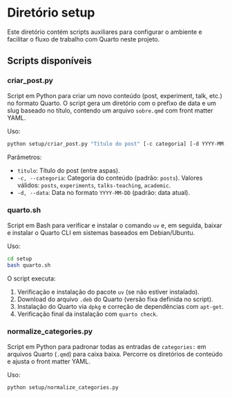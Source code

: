 # Diretório setup

Este diretório contém scripts auxiliares para configurar o ambiente e facilitar o fluxo de trabalho com Quarto neste projeto.

## Scripts disponíveis

### criar_post.py

Script em Python para criar um novo conteúdo (post, experiment, talk, etc.) no formato Quarto. O script gera um diretório com o prefixo de data e um slug baseado no título, contendo um arquivo `sobre.qmd` com front matter YAML.

Uso:
```bash
python setup/criar_post.py "Título do post" [-c categoria] [-d YYYY-MM-DD]
```

Parâmetros:
- `titulo`: Título do post (entre aspas).
- `-c, --categoria`: Categoria do conteúdo (padrão: `posts`). Valores válidos: `posts`, `experiments`, `talks-teaching`, `academic`.
- `-d, --data`: Data no formato `YYYY-MM-DD` (padrão: data atual).

### quarto.sh

Script em Bash para verificar e instalar o comando `uv` e, em seguida, baixar e instalar o Quarto CLI em sistemas baseados em Debian/Ubuntu.

Uso:
```bash
cd setup
bash quarto.sh
```

O script executa:
1. Verificação e instalação do pacote `uv` (se não estiver instalado).
2. Download do arquivo `.deb` do Quarto (versão fixa definida no script).
3. Instalação do Quarto via `dpkg` e correção de dependências com `apt-get`.
4. Verificação final da instalação com `quarto check`.

### normalize_categories.py

Script em Python para padronar todas as entradas de `categories:` em arquivos Quarto (`.qmd`) para caixa baixa. Percorre os diretórios de conteúdo e ajusta o front matter YAML.

Uso:
```bash
python setup/normalize_categories.py
```